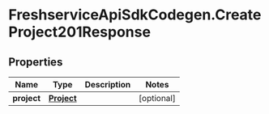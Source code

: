 # FreshserviceApiSdkCodegen.CreateProject201Response

## Properties

| Name        | Type                      | Description | Notes      |
| ----------- | ------------------------- | ----------- | ---------- |
| **project** | [**Project**](Project.md) |             | [optional] |
